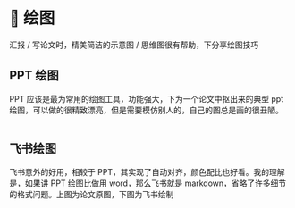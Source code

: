 # 🎨 绘图

汇报 / 写论文时，精美简洁的示意图 / 思维图很有帮助，下分享绘图技巧

## PPT 绘图

PPT 应该是最为常用的绘图工具，功能强大，下为一个论文中抠出来的典型 ppt 绘图，可以做的很精致漂亮，但是需要模仿别人的，自己的图总是画的很丑陋。

<figure><img src="../../assets/pptDraw.png" alt=""><figcaption></figcaption></figure>

## 飞书绘图

飞书意外的好用，相较于 PPT，其实现了自动对齐，颜色配比也好看。我的理解是，如果讲 PPT 绘图比做用 word，那么飞书就是 markdown，省略了许多细节的格式问题。上图为论文原图，下图为飞书绘制

<figure><img src="../../assets/feishuDraw.png" alt=""><figcaption></figcaption></figure>
